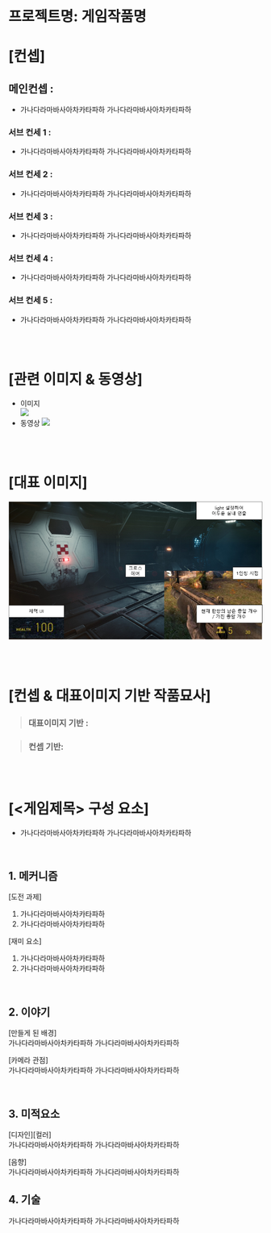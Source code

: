# 프로젝트명: 게임작품명

# [컨셉]

## 메인컨셉 :

- 가나다라마바사아차카타파하 가나다라마바사아차카타파하

### 서브 컨세 1 :

- 가나다라마바사아차카타파하 가나다라마바사아차카타파하

### 서브 컨세 2 :

- 가나다라마바사아차카타파하 가나다라마바사아차카타파하

### 서브 컨세 3 :

- 가나다라마바사아차카타파하 가나다라마바사아차카타파하

### 서브 컨세 4 :

- 가나다라마바사아차카타파하 가나다라마바사아차카타파하

### 서브 컨세 5 :

- 가나다라마바사아차카타파하 가나다라마바사아차카타파하

<br><br>

# [관련 이미지 & 동영상]

- 이미지  
  <img src="./img/관련이미지.jpg">
- 동영상
  [![](./img/그림.png)](https://www.youtube.com/watch?v=5xy4n73WOMM)

<br><br>

# [대표 이미지]

![그림](./img/대표이미지.png)

<br><br>

# [컨셉 & 대표이미지 기반 작품묘사]

> ### 대표이미지 기반 :

> ### 컨셉 기반:

<br><br>

# [<게임제목> 구성 요소]

- 가나다라마바사아차카타파하 가나다라마바사아차카타파하

<br>

## 1. 메커니즘

[도전 과제]

1. 가나다라마바사아차카타파하
2. 가나다라마바사아차카타파하

[재미 요소]

1. 가나다라마바사아차카타파하
2. 가나다라마바사아차카타파하

<br>

## 2. 이야기

[만들게 된 배경]  
가나다라마바사아차카타파하 가나다라마바사아차카타파하

[카메라 관점]  
가나다라마바사아차카타파하 가나다라마바사아차카타파하

<br>

## 3. 미적요소

[디자인][컬러]  
가나다라마바사아차카타파하 가나다라마바사아차카타파하

[음향]  
가나다라마바사아차카타파하 가나다라마바사아차카타파하
<br>

## 4. 기술

가나다라마바사아차카타파하 가나다라마바사아차카타파하
